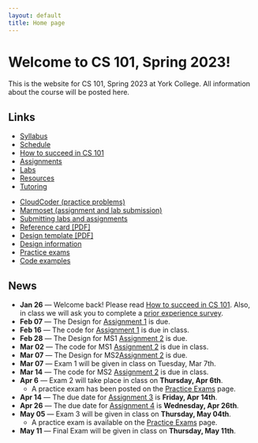 ```yaml
---
layout: default
title: Home page
---
```


# Welcome to CS 101, Spring 2023!

This is the website for CS 101, Spring 2023 at York College.
All information about the course will be posted here.

## Links

<div class="multicol">
<div>
<ul class="multicol-links">
  <li><a href="syllabus.html">Syllabus</a></li>
  <li><a href="schedule.html">Schedule</a></li>
  <li><a href="success.html">How to succeed in CS 101</a></li>
  <li><a href="assign/index.html">Assignments</a></li>
  <li><a href="labs/index.html">Labs</a></li>
  <li><a href="resources.html">Resources</a></li>
  <li><a href="tutoring.html">Tutoring</a></li>
</ul>
</div>
<div>
<ul class="multicol-links">
  <li><a href="https://cs.ycp.edu/cloudcoder">CloudCoder (practice problems)</a></li>
  <li><a href="https://cs.ycp.edu/marmoset">Marmoset (assignment and lab submission)</a></li>
  <li><a href="submitting.html">Submitting labs and assignments</a></li>
  <li><a href="refcard.pdf">Reference card [PDF]</a></li>
  <li><a href="design-template.pdf">Design template [PDF]</a></li>
  <li><a href="design/index.html">Design information</a></li>
  <li><a href="practice/index.html">Practice exams</a></li>
  <li><a href="examples/index.html">Code examples</a></li>
</ul>
</div>
</div>

## News
* **Jan 26** &mdash; Welcome back!  Please read [How to succeed in CS 101](success.html).  Also, in class we will ask you to complete a [prior experience survey](https://goo.gl/forms/zzfjES8HZK9TEthK2).
* **Feb 07** &mdash; The Design for [Assignment 1](assign/assign01.html) is due.
* **Feb 16** &mdash; The code for [Assignment 1](assign/assign01.html) is due in class.
* **Feb 28** &mdash; The Design for MS1 [Assignment 2](assign/assign02.html) is due.
* **Mar 02** &mdash; The code for MS1 [Assignment 2](assign/assign02.html) is due in class.
* **Mar 07** &mdash; The Design for MS2[Assignment 2](assign/assign02.html) is due.
* **Mar 07** &mdash; Exam 1 will be given in class on Tuesday, Mar 7th.
* **Mar 14** &mdash; The code for MS2 [Assignment 2](assign/assign02.html) is due in class.
* **Apr 6** &mdash; Exam 2 will take place in class on **Thursday, Apr 6th**. 
	* A practice exam has been posted on the [Practice Exams](practice/index.html) page.
* **Apr 14** &mdash; The due date for [Assignment 3](assign/assign03.html) is **Friday, Apr 14th**.
* **Apr 26** &mdash; The due date for [Assignment 4](assign/assign04.html) is **Wednesday, Apr 26th**.
* **May 05** &mdash; Exam 3 will be given in class on **Thursday, May 04th**.  
   * A practice exam is available on the [Practice Exams](practice/index.html) page.
* **May 11** &mdash; Final Exam will be given in class on **Thursday, May 11th**.  
   

<!--

* **Mar 29** &mdash; Exam 2 will take place in class on **Tuesday, Mar 29th**.  A practice exam has been posted on the [Practice Exams](practice/index.html) page.
* **Mar 31** &mdash; **No class** on Thursday, Mar 31st due to Spartan Day.

* **Apr 14** &mdash; Assignment 4 Design [Assignment 4](assign/assign04.html) is due on Thursday, April 14th.
* **Apr 21** &mdash; Assignment 4 Code [Assignment 4](assign/assign04.html) is due on Thursday, April 21st.
* **Apr 28** &mdash; The code for [Assignment 6](assign/assign06.html) **Milestone 1** is due by 11:59PM
* **May 8** &mdash; The code for [Assignment 6](assign/assign06.html) **Milestone 2** is due by 11:59PM
* **May 05** &mdash; Exam 3 will take place in class on **Thursday, May 05th**.  A practice exam is available on the [Practice Exams](practice/index.html) page.


* **Apr 30** &mdash; A solution to the fourth practice exam has been posted on the [Practice Exams](practice/index.html) page.  Don't forget that Exam 4 takes place in class on **Thursday, May 3rd**.
* **Apr 18** &mdash; The due dates for [Assignment 5](assign/assign05.html) are:
    * Design artifacts due on Thursday, Apr 26th
    * Code due on Friday, May 4th
* **Apr 12** &mdash; [Assignment 5](assign/assign05.html) has been posted.  The due dates are still to be determined.
* **Apr 10** &mdash; A solution to the third practice exam has been posted on the [Practice Exams](practice/index.html) page.
* **Apr 21** &mdash; A reference design for [Assignment 4](assign/assign04.html) has been posted to the [Design information](design/index.html) page.
* **Mar 27** &mdash; The [Lab schedule](labs/index.html) has been updated.

* **Mar 23** &mdash; Due to the cancellation of classes on Thursday, we are making the following adjustments:
    * The [Schedule](schedule.html) has been updated
    * The deadline for submitting the code for [Assignment 4](assign/assign04.html) has been extended to **Thursday, Apr 5th**
* **Mar 21** &mdash; The assignment description for [Assignment 4](assign/assign04.html) has been updated.


* **Feb 13** &mdash; The due date for the [Assignment 2](assign/assign02.html), Milestone 2 design artifact has been moved to **Tuesday, Feb 20th**.
* **Feb 7** &mdash; A solution to the first practice exam has been posted on the [Practice Exams](practice/index.html) page.
* **Jan 31** &mdash; Reminders:
    * The design for [Assignment 2](assign/assign02.html) Milestone 1 is due at the beginning of class on Tuesday, Feb 6th.  You will need to turn in a hard copy of your design.
    * Exam 1 will be given in class on Tuesday, Feb 13th.  A practice exam is posted on the [Practice Exams](practice/index.html) page.

* **Jan 24** &mdash; As we mentioned in class, the design for [Assignment 1](assign/assign01.html) is due tomorrow (Thursday, Jan 25th) and the code is due on Tuesday, Jan 30th.

-->

<!-- vim:set wrap: -->
<!-- vim:set linebreak: -->
<!-- vim:set nolist: -->
